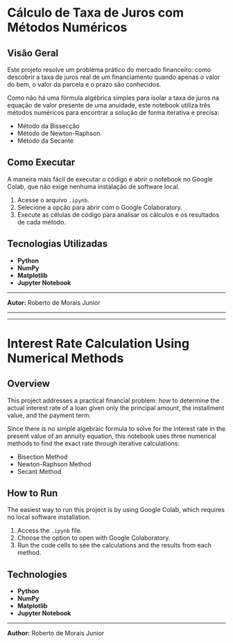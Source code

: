 # Cálculo de Taxa de Juros com Métodos Numéricos

## Visão Geral

Este projeto resolve um problema prático do mercado financeiro: como descobrir a taxa de juros real de um financiamento quando apenas o valor do bem, o valor da parcela e o prazo são conhecidos.

Como não há uma fórmula algébrica simples para isolar a taxa de juros na equação de valor presente de uma anuidade, este notebook utiliza três métodos numéricos para encontrar a solução de forma iterativa e precisa:

* Método da Bissecção
* Método de Newton-Raphson
* Método da Secante

## Como Executar

A maneira mais fácil de executar o código é abrir o notebook no Google Colab, que não exige nenhuma instalação de software local.

1.  Acesse o arquivo `.ipynb`.
2.  Selecione a opção para abrir com o Google Colaboratory.
3.  Execute as células de código para analisar os cálculos e os resultados de cada método.

## Tecnologias Utilizadas

* **Python**
* **NumPy**
* **Matplotlib**
* **Jupyter Notebook**

---
**Autor:** Roberto de Morais Junior

---
---

# Interest Rate Calculation Using Numerical Methods

## Overview

This project addresses a practical financial problem: how to determine the actual interest rate of a loan given only the principal amount, the installment value, and the payment term.

Since there is no simple algebraic formula to solve for the interest rate in the present value of an annuity equation, this notebook uses three numerical methods to find the exact rate through iterative calculations:

* Bisection Method
* Newton-Raphson Method
* Secant Method

## How to Run

The easiest way to run this project is by using Google Colab, which requires no local software installation.

1.  Access the `.ipynb` file.
2.  Choose the option to open with Google Colaboratory.
3.  Run the code cells to see the calculations and the results from each method.

## Technologies

* **Python**
* **NumPy**
* **Matplotlib**
* **Jupyter Notebook**

---
**Author:** Roberto de Morais Junior
